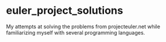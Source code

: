 # euler_project_solutions
My attempts at solving the problems from projecteuler.net while familiarizing myself with several programming languages.
